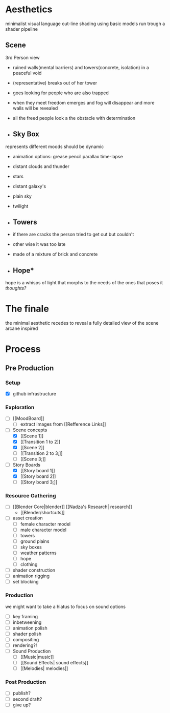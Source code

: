 # Aesthetics
minimalist visual language out-line shading using basic models run trough a shader pipeline

## Scene 
3rd Person view
- ruined walls(mental barriers) and towers(concrete, isolation) in a peaceful void
- (representative) breaks out of her tower
- goes looking for people who are also trapped
- when they meet freedom emerges and fog will disappear and more walls will be revealed
- all the freed people look a the obstacle with determination

- ## Sky Box
represents different moods should be dynamic
- animation options:
grease pencil parallax
time-lapse
- distant clouds and thunder
- stars
- distant galaxy's
- plain sky
- twilight

- ## Towers
- if there are cracks the person tried to get out but couldn't
- other wise it was too late
- made of a mixture of brick and concrete

- ## Hope*
hope is a whisps of light that morphs to the needs of the ones that poses it
*thoughts?*

# The finale 
the minimal aesthetic recedes to reveal a fully detailed view of the scene arcane inspired

# Process
## Pre Production
### Setup
- [x] github infrastructure
### Exploration
- [ ]  [[MoodBoard]]
	- [ ] extract images from [[Refference Links]]
- [ ] Scene concepts
	- [x] [[Scene 1]]
	- [x] [[Transition 1 to 2]]
	- [x] [[Scene 2]]
	- [ ] [[Transition 2 to 3;]]
	- [ ] [[Scene 3;]]
- [ ] Story Boards
	- [x] [[Story board 1]]
	- [x] [[Story board 2]]
	- [ ] [[Story board 3;]]

### Resource Gathering 
- [ ]  [[Blender Core|blender]] [[Nadza's Research| research]]
	- [[Blender/shortcuts]]
- [ ] asset creation
	- [ ] female character model
	- [ ] male character model
	- [ ] towers
	- [ ] ground plains
	- [ ] sky boxes
	- [ ] weather patterns
	- [ ] hope
	- [ ] clothing
- [ ] shader construction
- [ ] animation rigging
- [ ] set blocking

### Production
we might want to take a hiatus to focus on sound options
- [ ] key framing
- [ ] inbetweening
- [ ] animation polish
- [ ] shader polish
- [ ] compositing 
- [ ] rendering?!
- [ ] Sound Production
	- [ ] [[Music|music]]
	- [ ] [[Sound Effects| sound effects]]
	- [ ] [[Melodies| melodies]]

### Post Production
- [ ] publish?
- [ ] second draft?
- [ ] give up?
